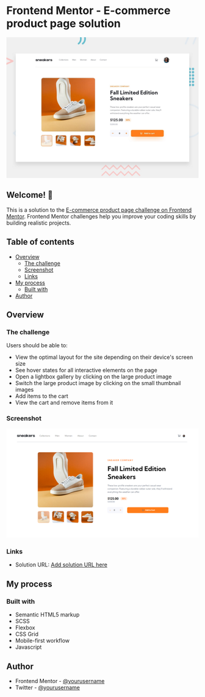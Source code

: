 # Frontend Mentor - E-commerce product page solution


![Design preview for the E-commerce product page coding challenge](./design/desktop-preview.jpg)

## Welcome! 👋

This is a solution to the [E-commerce product page challenge on Frontend Mentor](https://www.frontendmentor.io/challenges/ecommerce-product-page-UPsZ9MJp6). Frontend Mentor challenges help you improve your coding skills by building realistic projects.

## Table of contents

- [Overview](#overview)
  - [The challenge](#the-challenge)
  - [Screenshot](#screenshot)
  - [Links](#links)
- [My process](#my-process)
  - [Built with](#built-with)
- [Author](#Author)




## Overview

### The challenge

Users should be able to:

- View the optimal layout for the site depending on their device's screen size
- See hover states for all interactive elements on the page
- Open a lightbox gallery by clicking on the large product image
- Switch the large product image by clicking on the small thumbnail images
- Add items to the cart
- View the cart and remove items from it

### Screenshot

![](screenshot.png)


### Links

- Solution URL: [Add solution URL here](msxtafa-ecommerce-product-page.netlify.app)


## My process

### Built with

- Semantic HTML5 markup
- SCSS
- Flexbox
- CSS Grid
- Mobile-first workflow
- Javascript


## Author

- Frontend Mentor - [@yourusername](https://www.frontendmentor.io/profile/msxtafa)
- Twitter - [@yourusername](https://www.twitter.com/msxtafa)


